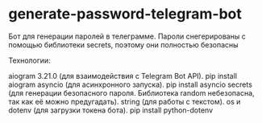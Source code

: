 # generate-password-telegram-bot

Бот для генерации паролей в телеграмме. Пароли снегерированы с помощью библиотеки secrets, поэтому они полностью безопасны

Технологии:

aiogram 3.21.0 (для взаимодействия с Telegram Bot API). pip install aiogram
asyncio (для асинхронного запуска). pip install asyncio
secrets (для генерации безопасного пароля. Библиотека random небезопасна, так как её можно предугадать).
string (для работы с текстом).
os и dotenv (для загрузки токена бота). pip install python-dotenv
